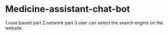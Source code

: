 # Medicine-assistant-chat-bot
1.ruse based part
2.network part
3.user can select the search engine on the website.
